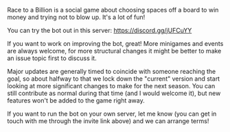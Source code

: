 Race to a Billion is a social game about choosing spaces off a board to win money and trying not to blow up. It's a lot of fun!

You can try the bot out in this server: https://discord.gg/jUFCuYY

If you want to work on improving the bot, great! More minigames and events are always welcome, for more structural changes it might be better to make an issue topic first to discuss it.

Major updates are generally timed to coincide with someone reaching the goal, so about halfway to that we lock down the "current" version and start looking at more significant changes to make for the next season. You can still contribute as normal during that time (and I would welcome it), but new features won't be added to the game right away.

If you want to run the bot on your own server, let me know (you can get in touch with me through the invite link above) and we can arrange terms!
